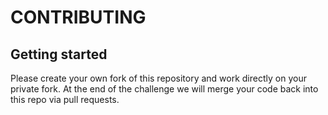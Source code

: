 # CONTRIBUTING

## Getting started

Please create your own fork of this repository and work directly on your private fork. At the end of the challenge we will merge your code back into this repo via pull requests.

##
